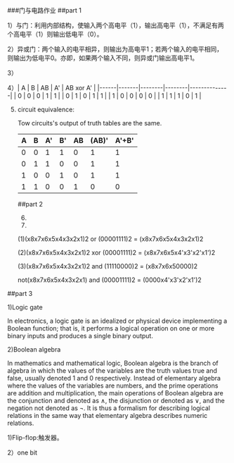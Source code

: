 ###门与电路作业
##part 1

1）与门：利用内部结构，使输入两个高电平（1），输出高电平（1），不满足有两个高电平（1）则输出低电平（0）。

2）异或门：两个输入的电平相异，则输出为高电平1；若两个输入的电平相同，则输出为低电平0。亦即，如果两个输入不同，则异或门输出高电平1。  

3）  

4）|  A   |   B   |   AB   |   A'   |   AB xor A'  |
   |------|-------|--------|--------|--------------|
   |  0   |   0   |    0   |    1   |       1      |
   |  0   |   1   |    0   |    1   |       1      |
   |  1   |   0   |    0   |    0   |       0      |
   |  1   |   1   |    1   |    0   |       1      |

5) circuit equivalence:

   Tow circuits's output of truth tables are the same.
  
  
   |  A   |   B   |    A'  |    B'  |    AB    |   (AB)'   |  A'+B'  |
   |------|-------|--------|--------|----------|-----------|---------|
   |  0   |   0   |    1   |    1   |    0     |     1     |    1    |
   |  0   |   1   |    1   |    0   |    0     |     1     |    1    |
   |  1   |   0   |    0   |    1   |    0     |     1     |    1    | 
   |  1   |   1   |    0   |    0   |    1     |     0     |    0    |

   ##part 2

   6)

   7)
   (1)(x8x7x6x5x4x3x2x1)2 or (00001111)2 = (x8x7x6x5x4x3x2x1)2

   (2)(x8x7x6x5x4x3x2x1)2 xor (00001111)2 = (x8x7x6x5x4'x3'x2'x1')2

   (3)(x8x7x6x5x4x3x2x1)2 and (11110000)2 = (x8x7x6x50000)2

      not(x8x7x6x5x4x3x2x1) and (00001111)2 = (0000x4'x3'x2'x1')2

##part 3

1)Logic gate

In electronics, a logic gate is an idealized or physical device implementing a Boolean function; that is, it performs a logical operation on one or more binary inputs and produces a single binary output. 

2)Boolean algebra

In mathematics and mathematical logic, Boolean algebra is the branch of algebra in which the values of the variables are the truth values true and false, usually denoted 1 and 0 respectively. Instead of elementary algebra where the values of the variables are numbers, and the prime operations are addition and multiplication, the main operations of Boolean algebra are the conjunction and denoted as ∧, the disjunction or denoted as ∨, and the negation not denoted as ¬. It is thus a formalism for describing logical relations in the same way that elementary algebra describes numeric relations. 

1)Flip-flop:触发器。

2）one bit